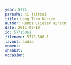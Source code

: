 ```yaml
---
year: 5771
parasha: Ki Teitzei
title: Long Term Desire
author: Rabbi Eliezer Hirsch
date: 2011-09-10
id: 57715061
filename: 5771-506-1
layout: audio
moment: 
shabbat: 
occasion: 
---
```

